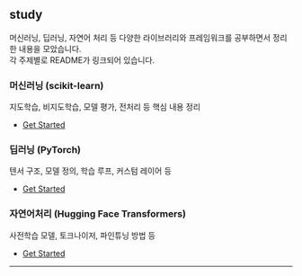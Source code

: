 ## study

머신러닝, 딥러닝, 자연어 처리 등 다양한 라이브러리와 프레임워크를 공부하면서 정리한 내용을 모았습니다.  
각 주제별로 README가 링크되어 있습니다.

### 머신러닝 (scikit-learn)
지도학습, 비지도학습, 모델 평가, 전처리 등 핵심 내용 정리
- [Get Started](./study/sklearn/sklearn.md)  

### 딥러닝 (PyTorch)
텐서 구조, 모델 정의, 학습 루프, 커스텀 레이어 등
- [Get Started](./study/torch/torch.md)  

### 자연어처리 (Hugging Face Transformers)
사전학습 모델, 토크나이저, 파인튜닝 방법 등
- [Get Started](./study/transformers/readme.md)  

---
